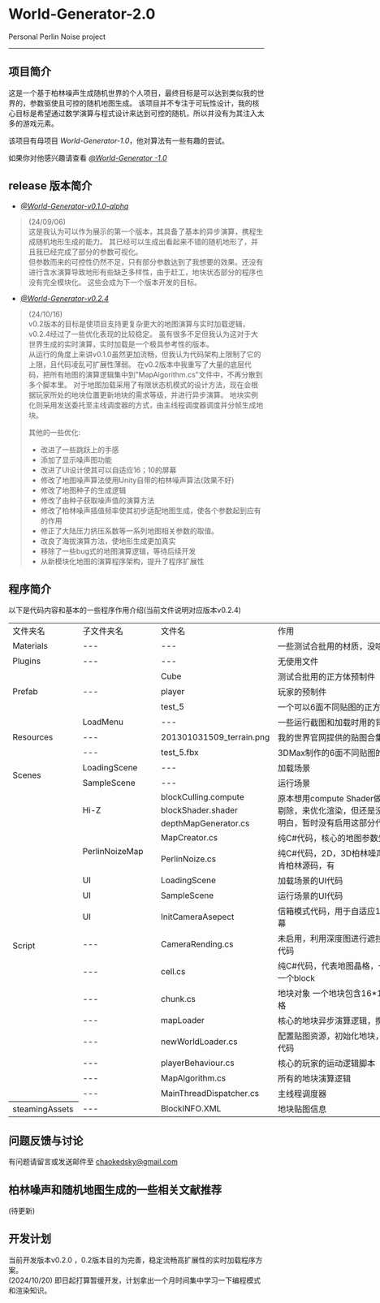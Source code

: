 # World-Generator-2.0
Personal Perlin Noise project
****
## 项目简介
这是一个基于柏林噪声生成随机世界的个人项目，最终目标是可以达到类似我的世界的，参数驱使且可控的随机地图生成。
该项目并不专注于可玩性设计，我的核心目标是希望通过数学演算与程式设计来达到可控的随机，所以并没有为其注入太多的游戏元素。

该项目有母项目 *World-Generator-1.0*，他对算法有一些有趣的尝试。　　　

如果你对他感兴趣请查看 [*@World-Generator -1.0*](https://github.com/LiPeizhou01/World-Generator)

## release 版本简介
* [*@World-Generator-v0.1.0-alpha*](https://github.com/LiPeizhou01/World-Generator-2.0/releases/tag/v0.1.0-alpha)
> (24/09/06)   
> 这是我认为可以作为展示的第一个版本，其具备了基本的异步演算，携程生成随机地形生成的能力。
> 其已经可以生成出看起来不错的随机地形了，并且我已经完成了部分的参数可视化。  
> 但参数而来的可控性仍然不足，只有部分参数达到了我想要的效果。还没有进行含水演算导致地形有些缺乏多样性，由于赶工，地块状态部分的程序也没有完全模块化。
> 这些会成为下一个版本开发的目标。

* [*@World-Generator-v0.2.4*](https://github.com/LiPeizhou01/World-Generator-2.0/releases/tag/v0.2.4)
> (24/10/16)   
>  v0.2版本的目标是使项目支持更复杂更大的地图演算与实时加载逻辑，v0.2.4经过了一些优化表现的比较稳定。
> 虽有很多不足但我认为这对于大世界生成的实时演算，实时加载是一个极具参考性的版本。   
> 从运行的角度上来讲v0.1.0虽然更加流畅，但我认为代码架构上限制了它的上限，且代码凌乱可扩展性薄弱。
> 在v0.2版本中我重写了大量的底层代码，把所有地图的演算逻辑集中到"MapAlgorithm.cs"文件中，不再分散到多个脚本里。
> 对于地图加载采用了有限状态机模式的设计方法，现在会根据玩家所处的地块位置更新地块的需求等级，并进行异步演算。
> 地块实例化则采用发送委托至主线调度器的方式，由主线程调度器调度并分帧生成地块。      
> 
> 其他的一些优化:
> * 改进了一些跳跃上的手感
> * 添加了显示噪声图功能
> * 改进了UI设计使其可以自适应16；10的屏幕
> * 修改了地图噪声算法使用Unity自带的柏林噪声算法(效果不好)
> * 修改了地图种子的生成逻辑
> * 修改了由种子获取噪声值的演算方法
> * 修改了柏林噪声插值频率使其初步适配地图生成，使各个参数起到应有的作用
> * 修正了大陆压力挤压系数等一系列地图相关参数的取值。
> * 改良了海拔演算方法，使地形生成更加真实
> * 移除了一些bug式的地图演算逻辑，等待后续开发
> * 从新模块化地图的演算程序架构，提升了程序扩展性

## 程序简介
以下是代码内容和基本的一些程序作用介绍(当前文件说明对应版本v0.2.4)
<table border=0 cellpadding=0 cellspacing=0 width=836 style='border-collapse:
 collapse;table-layout:fixed;width:628pt'>
 <col width=122 style='mso-width-source:userset;mso-width-alt:3904;width:92pt'>
 <col width=145 style='mso-width-source:userset;mso-width-alt:4640;width:109pt'>
 <col width=194 style='mso-width-source:userset;mso-width-alt:6208;width:146pt'>
 <col width=375 style='mso-width-source:userset;mso-width-alt:12000;width:281pt'>
 <tr height=25 style='height:18.75pt'>
  <td height=25 class=xl65 width=122 style='height:18.75pt;width:92pt'>文件夹名</td>
  <td class=xl65 width=145 style='border-left:none;width:109pt'>子文件夹名</td>
  <td class=xl65 width=194 style='border-left:none;width:146pt'>文件名</td>
  <td class=xl65 width=375 style='border-left:none;width:281pt'>作用</td>
 </tr>
 <tr height=25 style='height:18.75pt'>
  <td height=25 class=xl67 style='height:18.75pt;border-top:none'>Materials</td>
  <td class=xl67 style='border-top:none;border-left:none'>---</td>
  <td class=xl67 style='border-top:none;border-left:none'>---</td>
  <td class=xl66 style='border-top:none;border-left:none'>一些测试合批用的材质，没啥大用</td>
 </tr>
 <tr height=25 style='height:18.75pt'>
  <td height=25 class=xl67 style='height:18.75pt;border-top:none'>Plugins</td>
  <td class=xl67 style='border-top:none;border-left:none'>---</td>
  <td class=xl67 style='border-top:none;border-left:none'>---</td>
  <td class=xl66 style='border-top:none;border-left:none'>无使用文件</td>
 </tr>
 <tr height=25 style='height:18.75pt'>
  <td rowspan=3 height=75 class=xl68 style='height:56.25pt;border-top:none'>Prefab</td>
  <td rowspan=3 class=xl68 style='border-top:none'>---</td>
  <td class=xl68 style='border-top:none;border-left:none'>Cube</td>
  <td class=xl69 style='border-top:none;border-left:none'>测试合批用的正方体预制件</td>
 </tr>
 <tr height=25 style='height:18.75pt'>
  <td height=25 class=xl68 style='height:18.75pt;border-top:none;border-left:
  none'>player</td>
  <td class=xl69 style='border-top:none;border-left:none'>玩家的预制件</td>
 </tr>
 <tr height=25 style='height:18.75pt'>
  <td height=25 class=xl68 style='height:18.75pt;border-top:none;border-left:
  none'>test_5</td>
  <td class=xl69 style='border-top:none;border-left:none'>一个可以6面不同贴图的正方体预制件</td>
 </tr>
 <tr height=25 style='height:18.75pt'>
  <td rowspan=3 height=75 class=xl68 style='height:56.25pt;border-top:none'>Resources</td>
  <td class=xl67 style='border-top:none;border-left:none'>LoadMenu</td>
  <td class=xl66 style='border-top:none;border-left:none'>---</td>
  <td class=xl66 style='border-top:none;border-left:none'>一些运行截图和加载时用的背景动画</td>
 </tr>
 <tr height=25 style='height:18.75pt'>
  <td height=25 class=xl67 style='height:18.75pt;border-top:none;border-left:
  none'>---</td>
  <td class=xl66 style='border-top:none;border-left:none'>201301031509_terrain.png</td>
  <td class=xl66 style='border-top:none;border-left:none'>我的世界官网提供的贴图合集</td>
 </tr>
 <tr height=25 style='height:18.75pt'>
  <td height=25 class=xl67 style='height:18.75pt;border-top:none;border-left:
  none'>---</td>
  <td class=xl66 style='border-top:none;border-left:none'>test_5.fbx</td>
  <td class=xl66 style='border-top:none;border-left:none'>3DMax制作的6面不同贴图的正方体模型</td>
 </tr>
 <tr height=25 style='height:18.75pt'>
  <td rowspan=2 height=50 class=xl68 style='height:37.5pt;border-top:none'>Scenes</td>
  <td class=xl68 style='border-top:none;border-left:none'>LoadingScene</td>
  <td class=xl68 style='border-top:none;border-left:none'>---</td>
  <td class=xl68 style='border-top:none;border-left:none'>加载场景</td>
 </tr>
 <tr height=25 style='height:18.75pt'>
  <td height=25 class=xl68 style='height:18.75pt;border-top:none;border-left:
  none'>SampleScene</td>
  <td class=xl68 style='border-top:none;border-left:none'>---</td>
  <td class=xl68 style='border-top:none;border-left:none'>运行场景</td>
 </tr>
 <tr height=25 style='height:18.75pt'>
  <td rowspan=16 height=400 class=xl70 style='border-bottom:.5pt solid black;
  height:300.0pt;border-top:none'>Script</td>
  <td rowspan=3 class=xl68 style='border-top:none'>Hi-Z</td>
  <td class=xl66 style='border-top:none;border-left:none'>blockCulling.compute</td>
  <td rowspan=3 class=xl68 style='border-top:none'>原本想用compute
  Shader做一个gpu遮挡剔除，来优化渲染，但还是没有研究的太明白，暂时没有启用这部分代码</td>
 </tr>
 <tr height=25 style='height:18.75pt'>
  <td height=25 class=xl66 style='height:18.75pt;border-top:none;border-left:
  none'>blockShader.shader</td>
 </tr>
 <tr height=25 style='height:18.75pt'>
  <td height=25 class=xl66 style='height:18.75pt;border-top:none;border-left:
  none'>depthMapGenerator.cs</td>
 </tr>
 <tr height=25 style='height:18.75pt'>
  <td rowspan=2 height=50 class=xl68 style='height:37.5pt;border-top:none'>PerlinNoizeMap</td>
  <td class=xl72 style='border-top:none;border-left:none'>MapCreator.cs</td>
  <td class=xl72 style='border-top:none;border-left:none'>纯C#代码，核心的地图参数生成脚本</td>
 </tr>
 <tr height=25 style='height:18.75pt'>
  <td height=25 class=xl72 style='height:18.75pt;border-top:none;border-left:
  none'>PerlinNoize.cs</td>
  <td class=xl72 style='border-top:none;border-left:none'>纯C#代码，2D，3D柏林噪声代码参考自肯柏林源码，有<span
  style='display:none'>考虑转用Unity的噪声库</span></td>
 </tr>
 <tr height=25 style='height:18.75pt'>
  <td height=25 class=xl72 style='height:18.75pt;border-top:none'>UI</td>
  <td class=xl72 style='border-top:none;border-left:none'>LoadingScene</td>
  <td class=xl72 style='border-top:none;border-left:none'>加载场景的UI代码</td>
 </tr>
 <tr height=25 style='height:18.75pt'>
  <td height=25 class=xl72 style='height:18.75pt;border-top:none'>UI</td>
  <td class=xl72 style='border-top:none;border-left:none'>SampleScene</td>
  <td class=xl72 style='border-top:none;border-left:none'>运行场景的UI代码</td>
 </tr>
 <tr height=25 style='height:18.75pt'>
  <td height=25 class=xl66 style='height:18.75pt;border-top:none'>UI</td>
  <td class=xl66 style='border-top:none;border-left:none'>InitCameraAsepect</td>
  <td class=xl66 style='border-top:none;border-left:none'>信箱模式代码，用于自适应16:10比例屏幕</td>
 </tr>
 <tr height=25 style='height:18.75pt'>
  <td height=25 class=xl66 style='height:18.75pt;border-top:none'>---</td>
  <td class=xl66 style='border-top:none;border-left:none'>CameraRending.cs</td>
  <td class=xl66 style='border-top:none;border-left:none'>未启用，利用深度图进行遮挡剔除的部分代码</td>
 </tr>
 <tr height=25 style='height:18.75pt'>
  <td height=25 class=xl66 style='height:18.75pt;border-top:none'>---</td>
  <td class=xl66 style='border-top:none;border-left:none'>cell.cs</td>
  <td class=xl66 style='border-top:none;border-left:none'>纯C#代码，代表地图晶格，一个晶格记录一个block</td>
 </tr>
 <tr height=25 style='height:18.75pt'>
  <td height=25 class=xl66 style='height:18.75pt;border-top:none'>---</td>
  <td class=xl66 style='border-top:none;border-left:none'>chunk.cs</td>
  <td class=xl66 style='border-top:none;border-left:none'>地块对象
  一个地块包含16*16*256个晶格</td>
 </tr>
 <tr height=25 style='height:18.75pt'>
  <td height=25 class=xl66 style='height:18.75pt;border-top:none'>---</td>
  <td class=xl66 style='border-top:none;border-left:none'>mapLoader</td>
  <td class=xl66 style='border-top:none;border-left:none'>核心的地块异步演算逻辑，携程逻辑</td>
 </tr>
 <tr height=25 style='height:18.75pt'>
  <td height=25 class=xl66 style='height:18.75pt;border-top:none'>---</td>
  <td class=xl66 style='border-top:none;border-left:none'>newWorldLoader.cs</td>
  <td class=xl66 style='border-top:none;border-left:none'>配置贴图资源，初始化地块，运行逻辑等代码</td>
 </tr>
 <tr height=25 style='height:18.75pt'>
  <td height=25 class=xl66 style='height:18.75pt;border-top:none'>---</td>
  <td class=xl66 style='border-top:none;border-left:none'>playerBehaviour.cs</td>
  <td class=xl66 style='border-top:none;border-left:none'>核心的玩家的运动逻辑脚本</td>
 </tr>
 <tr height=25 style='height:18.75pt'>
  <td height=25 class=xl66 style='height:18.75pt;border-top:none'>---</td>
  <td class=xl66 style='border-top:none;border-left:none'>MapAlgorithm.cs</td>
  <td class=xl66 style='border-top:none;border-left:none'>所有的地块演算逻辑</td>
 </tr>
 <tr height=25 style='height:18.75pt'>
  <td height=25 class=xl66 style='height:18.75pt;border-top:none'>---</td>
  <td class=xl66 style='border-top:none;border-left:none'>MainThreadDispatcher.cs</td>
  <td class=xl66 style='border-top:none;border-left:none'>主线程调度器</td>
 </tr>
 <tr height=25 style='height:18.75pt'>
  <td height=25 class=xl66 style='height:18.75pt;border-top:none'>steamingAssets</td>
  <td class=xl66 style='border-top:none;border-left:none'>---</td>
  <td class=xl66 style='border-top:none;border-left:none'>BlockINFO.XML</td>
  <td class=xl66 style='border-top:none;border-left:none'>地块贴图信息</td>
 </tr>
 <![if supportMisalignedColumns]>
 <tr height=0 style='display:none'>
  <td width=122 style='width:92pt'></td>
  <td width=145 style='width:109pt'></td>
  <td width=194 style='width:146pt'></td>
  <td width=375 style='width:281pt'></td>
 </tr>
 <![endif]>
</table>

## 问题反馈与讨论
有问题请留言或发送邮件至 chaokedsky@gmail.com

## 柏林噪声和随机地图生成的一些相关文献推荐
(待更新)

## 开发计划
当前开发版本v0.2.0 ，0.2版本目的为完善，稳定流畅高扩展性的实时加载程序方案。  
(2024/10/20)  即日起打算暂缓开发，计划拿出一个月时间集中学习一下编程模式和渲染知识。